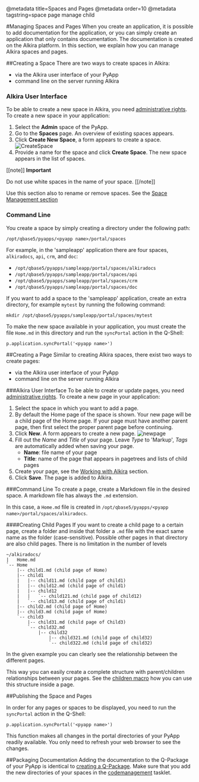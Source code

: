 @metadata title=Spaces and Pages
@metadata order=10
@metadata tagstring=space page manage child

[qpcreate]: #/Q-Packages/QPCreate
[codetasklet]: #/Q-Packages/CodeManagement
[child]: #/alkiradocs/Macros/MacroChildren
[admin]: #/alkiradocs/UserGroupMgmt
[alkira]: #/alkiradocs/WorkingWithAlkira
[spacemgmt]: #/alkiradocs/SpaceMgmt
[imgCreateSpace]: images/images50/md_images/newspace.png
[imgNewPage]: images/images50/md_images/newpage.png


#Managing Spaces and Pages
When you create an application, it is possible to add documentation for the application, or you can simply create an application that only contains documentation.
The documentation is created on the Alkira platform.
In this section, we explain how you can manage Alkira spaces and pages.


##Creating a Space
There are two ways to create spaces in Alkira:

* via the Alkira user interface of your PyApp
* command line on the server running Alkira


### Alkira User Interface
To be able to create a new space in Alkira, you need [administrative rights][admin]. 
To create a new space in your application:

1. Select the __Admin__ space of the PyApp.
2. Go to the __Spaces__ page. An overview of existing spaces appears.
3. Click __Create New Space__, a form appears to create a space.
![CreateSpace][imgCreateSpace]
4. Provide a name for the space and click __Create Space__. 
The new space appears in the list of spaces.

[[note]]
**Important**

Do not use white spaces in the name of your space.
[[/note]]

Use this section also to rename or remove spaces. See the [Space Management section][spacemgmt]


### Command Line
You create a space by simply creating a directory under the following path:

    /opt/qbase5/pyapps/<pyapp name>/portal/spaces
    
For example, in the 'sampleapp' application there are four spaces, `alkiradocs`, `api`, `crm`, and `doc`:

* `/opt/qbase5/pyapps/sampleapp/portal/spaces/alkiradocs`
* `/opt/qbase5/pyapps/sampleapp/portal/spaces/api`
* `/opt/qbase5/pyapps/sampleapp/portal/spaces/crm`
* `/opt/qbase5/pyapps/sampleapp/portal/spaces/doc`
    

If you want to add a space to the 'sampleapp' application, create an extra directory, for example `mytest` by running the following command:

    mkdir /opt/qbase5/pyapps/sampleapp/portal/spaces/mytest

To make the new space available in your application, you must create the file `Home.md` in this directory and run the `syncPortal` action in the Q-Shell:

    p.application.syncPortal('<pyapp name>')
 

##Creating a Page
Similar to creating Alkira spaces, there exist two ways to create pages:

* via the Alkira user interface of your PyApp
* command line on the server running Alkira


###Alkira User Interface
To be able to create or update pages, you need [administrative rights][admin].
To create a new page in your application:

1. Select the space in which you want to add a page.
2. By default the Home page of the space is shown. Your new page will be a child page of the Home page. 
If your page must have another parent page, then first select the proper parent page before continuing. 
3. Click __New__. A form appears to create a new page.
![newpage][imgNewPage]
4. Fill out the _Name_ and _Title_ of your page. Leave _Type_ to 'Markup', _Tags_ are automatically added when saving your page.
	* __Name__: file name of your page
	* __Title__: name of the page that appears in pagetrees and lists of child pages
5. Create your page, see the [Working with Alkira][alkira] section.
6. Click __Save__. The page is added to Alkira.


###Command Line
To create a page, create a Markdown file in the desired space. A markdown file has always the `.md` extension.

In this case, a `Home.md` file is created in `/opt/qbase5/pyapps/<pyapp name>/portal/spaces/alkiradocs`. 


####Creating Child Pages
If you want to create a child page to a certain page, create a folder and inside that folder a `.md` file with the exact same name as the folder (case-sensitive). Possible other pages in that directory are also child pages.
There is no limitation in the number of levels


    ~/alkiradocs/
    |	Home.md
    `-- Home
	    |-- child1.md (child page of Home)
        |-- child1 
        |	|-- child11.md (child page of child1)
        |	|-- child12.md (child page of child1)
        |   |-- child12
        |	|   `-- child121.md (child page of child12) 
        |   `-- child13.md (child page of child1)
	    |-- child2.md (child page of Home)
	    |-- child3.md (child page of Home)
	    `-- child3    
	        |-- child31.md (child page of Child3)
	        `-- child32.md
	            |-- child32
	            	|-- child321.md (child page of child32)
	            	`-- child322.md (child page of child32)
        
In the given example you can clearly see the relationship between the different pages.

This way you can easily create a complete structure with parent/children relationships between your pages. See the [children macro][child] how you can use this structure inside a page.


##Publishing the Space and Pages

In order for any pages or spaces to be displayed, you need to run the `syncPortal` action in the Q-Shell:

    p.application.syncPortal('<pyapp name>')

This function makes all changes in the portal directories of your PyApp readily available. You only need to refresh your web browser to see the changes.


##Packaging Documentation
Adding the documentation to the Q-Package of your PyApp is identical to [creating a Q-Package][qpcreate]. Make sure that you add the new directories of your spaces in the [codemanagement][codetasklet] tasklet.